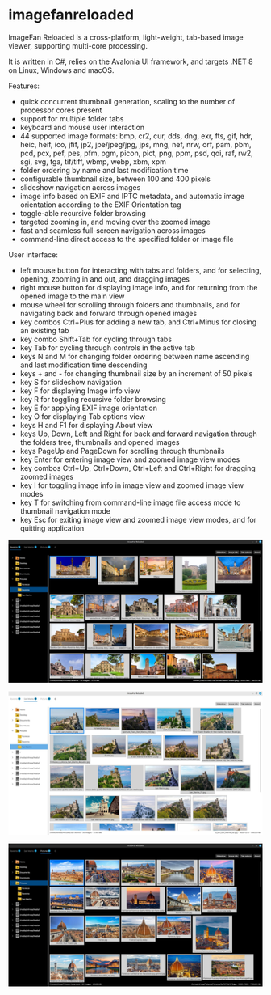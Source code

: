# imagefanreloaded
ImageFan Reloaded is a cross-platform, light-weight, tab-based image viewer, supporting multi-core processing.

It is written in C#, relies on the Avalonia UI framework, and targets .NET 8 on Linux, Windows and macOS.

Features:
* quick concurrent thumbnail generation, scaling to the number of processor cores present
* support for multiple folder tabs
* keyboard and mouse user interaction
* 44 supported image formats: bmp, cr2, cur, dds, dng, exr, fts, gif, hdr, heic, heif, ico, jfif, jp2, jpe/jpeg/jpg, jps, mng, nef, nrw, orf, pam, pbm, pcd, pcx, pef, pes, pfm, pgm, picon, pict, png, ppm, psd, qoi, raf, rw2, sgi, svg, tga, tif/tiff, wbmp, webp, xbm, xpm
* folder ordering by name and last modification time
* configurable thumbnail size, between 100 and 400 pixels
* slideshow navigation across images
* image info based on EXIF and IPTC metadata, and automatic image orientation according to the EXIF Orientation tag
* toggle-able recursive folder browsing
* targeted zooming in, and moving over the zoomed image
* fast and seamless full-screen navigation across images
* command-line direct access to the specified folder or image file

User interface:
* left mouse button for interacting with tabs and folders, and for selecting, opening, zooming in and out, and dragging images
* right mouse button for displaying image info, and for returning from the opened image to the main view
* mouse wheel for scrolling through folders and thumbnails, and for navigating back and forward through opened images
* key combos Ctrl+Plus for adding a new tab, and Ctrl+Minus for closing an existing tab
* key combo Shift+Tab for cycling through tabs
* key Tab for cycling through controls in the active tab
* keys N and M for changing folder ordering between name ascending and last modification time descending
* keys + and - for changing thumbnail size by an increment of 50 pixels
* key S for slideshow navigation
* key F for displaying Image info view
* key R for toggling recursive folder browsing
* key E for applying EXIF image orientation
* key O for displaying Tab options view
* keys H and F1 for displaying About view
* keys Up, Down, Left and Right for back and forward navigation through the folders tree, thumbnails and opened images
* keys PageUp and PageDown for scrolling through thumbnails
* key Enter for entering image view and zoomed image view modes
* key combos Ctrl+Up, Ctrl+Down, Ctrl+Left and Ctrl+Right for dragging zoomed images
* key I for toggling image info in image view and zoomed image view modes
* key T for switching from command-line image file access mode to thumbnail navigation mode
* key Esc for exiting image view and zoomed image view modes, and for quitting application

![Screenshot 1](https://raw.githubusercontent.com/mihnea-radulescu/imagefanreloaded/main/Screenshot-1.jpg "ImageFan Reloaded - Screenshot 1")

![Screenshot 2](https://raw.githubusercontent.com/mihnea-radulescu/imagefanreloaded/main/Screenshot-2.jpg "ImageFan Reloaded - Screenshot 2")

![Screenshot 3](https://raw.githubusercontent.com/mihnea-radulescu/imagefanreloaded/main/Screenshot-3.jpg "ImageFan Reloaded - Screenshot 3")
